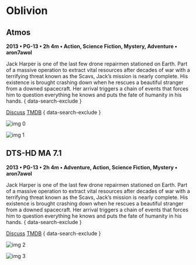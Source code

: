 # Oblivion

## Atmos

**2013 • PG-13 • 2h 4m • Action, Science Fiction, Mystery, Adventure • aron7awol**

Jack Harper is one of the last few drone repairmen stationed on Earth.  Part of a massive operation to extract vital resources after decades of war with a terrifying threat known as the Scavs, Jack’s mission is nearly complete.  His existence is brought crashing down when he rescues a beautiful  stranger from a downed spacecraft.  Her arrival triggers a chain of events that  forces him to question everything he knows and puts the fate of humanity in his hands.
{ data-search-exclude }

[Discuss](https://www.avsforum.com/threads/bass-eq-for-filtered-movies.2995212/post-56742940)  [TMDB](75612)
{ data-search-exclude }

![img 0](https://i.imgur.com/ToNJxvl.jpg)

![img 1](https://i.imgur.com/Q9OSsne.jpg)

## DTS-HD MA 7.1

**2013 • PG-13 • 2h 4m • Adventure, Action, Science Fiction, Mystery • aron7awol**

Jack Harper is one of the last few drone repairmen stationed on Earth.  Part of a massive operation to extract vital resources after decades of war with a terrifying threat known as the Scavs, Jack’s mission is nearly complete.  His existence is brought crashing down when he rescues a beautiful  stranger from a downed spacecraft.  Her arrival triggers a chain of events that  forces him to question everything he knows and puts the fate of humanity in his hands.
{ data-search-exclude }

[Discuss](https://www.avsforum.com/threads/bass-eq-for-filtered-movies.2995212/post-56742940)  [TMDB](75612)
{ data-search-exclude }

![img 2](https://i.imgur.com/gDX2gqZ.jpg)

![img 3](https://i.imgur.com/yLLp51o.png)

